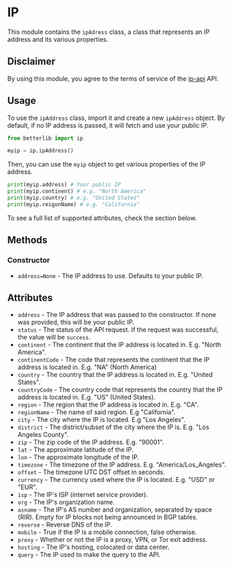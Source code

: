 # IP

This module contains the `ipAdress` class, a class that represents an IP address and its various properties.

## Disclaimer

By using this module, you agree to the terms of service of the [ip-api](https://ip-api.com/) API.

## Usage

To use the `ipAddress` class, import it and create a new `ipAddress` object. By default, if no IP address is passed, it will fetch and use your public IP.

```py
from betterlib import ip

myip = ip.ipAddress()
```

Then, you can use the `myip` object to get various properties of the IP address.

```py
print(myip.address) # Your public IP
print(myip.continent) # e.g. "North America"
print(myip.country) # e.g. "United States"
print(myip.reigonName) # e.g. "California"
```

To see a full list of supported attributes, check the section below.

## Methods

### Constructor

- `address=None` - The IP address to use. Defaults to your public IP.
  
## Attributes

- `address` - The IP address that was passed to the constructor. If none was provided, this will be your public IP.
- `status` - The status of the API request. If the request was successful, the value will be `success`.
- `continent` - The continent that the IP address is located in. E.g. "North America".
- `continentCode` - The code that represents the continent that the IP address is located in. E.g. "NA" (North America)
- `country` - The country that the IP address is located in. E.g. "United States".
- `countryCode` - The country code that represents the country that the IP address is located in. E.g. "US" (United States).
- `region` - The region that the IP address is located in. E.g. "CA".
- `regionName` - The name of said region. E.g "California".
- `city` - The city where the IP is located. E.g "Los Angeles".
- `district` - The district/subset of the city where the IP is. E.g. "Los Angeles County".
- `zip` - The zip code of the IP address. E.g. "90001".
- `lat` - The approximate latitude of the IP.
- `lon` - The approximate longitude of the IP.
- `timezone` - The timezone of the IP address. E.g. "America/Los_Angeles".
- `offset` - The timezone UTC DST offset in seconds.
- `currency` - The currency used where the IP is located. E.g. "USD" or "EUR".
- `isp` - The IP's ISP (internet service provider).
- `org` - The IP's organization name.
- `asname` - The IP's AS number and organization, separated by space (RIR). Empty for IP blocks not being announced in BGP tables.
- `reverse` - Reverse DNS of the IP.
- `mobile` - True if the IP is a mobile connection, false otherwise.
- `proxy` - Whether or not the IP is a proxy, VPN, or Tor exit address.
- `hosting` - The IP's hosting, colocated or data center.
- `query` - The IP used to make the query to the API.